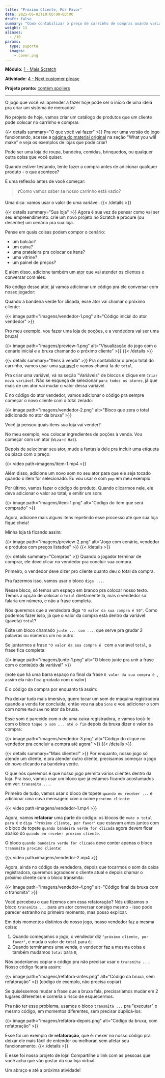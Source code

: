 ```yaml
---
title: "Próximo Cliente, Por Favor"
date: 2025-06-03T10:00:00-03:00
draft: false
summary: "Como contabilizar o preço de carrinho de compras usando variáveis"
weight: 11
aliases:
  - /10
params:
  type: suporte
  images:
    - cover.png
---
```


**Módulo:** [1 - Mais Scratch](https://projects.raspberrypi.org/pt-BR/pathways/more-scratch)

**Atividade:** [4 - Next customer please](https://projects.raspberrypi.org/en/projects/next-customer-please)

**Projeto pronto:** [contém spoilers](https://scratch.mit.edu/projects/1184274143/)

---

O jogo que você vai aprender a fazer hoje pode ser o início de uma ideia pra criar um sistema de mercados!

No projeto de hoje, vamos criar um catálogo de produtos que um cliente pode colocar no carrinho e comprar.

{{< details summary="O que você vai fazer" >}}
Pra ver uma versão do jogo funcionando, acesse a [página do material original](https://projects.raspberrypi.org/en/projects/next-customer-please/0) na seção "What you will make" e veja os exemplos de lojas que pode criar!

Pode ser uma loja de roupa, bandeira, comidas, brinquedos, ou qualquer outra coisa que você quiser.

Quando estiver testando, tente fazer a compra antes de adicionar qualquer produto - o que acontece?

E uma reflexão antes de você começar:

> ❓Como vamos saber se nosso carrinho está vazio?

Uma dica: vamos usar o valor de uma variável.
{{< /details >}}

{{< details summary="Sua loja" >}}
Agora é sua vez de pensar como vai ser seu empreendimento: crie um novo projeto no Scratch e procure (ou desenhe) um cenário pra sua loja.

Pense em quais coisas podem compor o cenário:

- um balcão?
- um caixa?
- uma prateleira pra colocar os itens?
- uma vitrine?
- um painel de preços?

E além disso, adicione também um [ator](/conceitos/atores/) que vai atender os clientes e conversar com eles.

No código desse ator, já vamos adicionar um código pra ele conversar com nosso jogador:

Quando a bandeira verde for clicada, esse ator vai chamar o próximo cliente:

{{< image path="imagens/vendedor-1.png" alt="Código inicial do ator vendedor" >}}

Pro meu exemplo, vou fazer uma loja de poções, e a vendedora vai ser uma bruxa!

{{< image path="imagens/preview-1.png" alt="Visualização do jogo com o cenário inicial e a bruxa chamando o próximo cliente" >}}
{{< /details >}}

{{< details summary="Itens à venda" >}}
Pra contabilizar o preço total do carrinho, vamos usar uma [variável](/conceitos/variaveis/) e vamos chamá-la de `total`.

Pra criar uma variável, vá na seção "Variáveis" de blocos e clique em `Criar nova variável`. Não se esqueça de selecionar `para todos os atores`, já que mais de um ator vai mudar o valor dessa variável.

E no código do ator vendedor, vamos adicionar o código pra sempre começar o novo cliente com o total zerado:

{{< image path="imagens/vendedor-2.png" alt="Bloco que zera o total adicionado no ator da bruxa" >}}

Você já pensou quais itens sua loja vai vender?

No meu exemplo, vou colocar ingredientes de poções à venda. Vou começar com um ator (`Wizard Hat`).

Depois de selecionar seu ator, mude a fantasia dele pra incluir uma etiqueta ou placa com o preço:

{{< video path=imagens/item-1.mp4 >}}

Além disso, adicione um novo som no seu ator para que ele seja tocado quando o item for selecionado. Eu vou usar o som `pop` em meu exemplo.

Por último, vamos fazer o código do produto. Quando clicarmos nele, ele deve adicionar o valor ao total, e emitir um som:

{{< image path="imagens/item-1.png" alt="Código do item que será comprado" >}}

Agora, adicione mais alguns itens repetindo esse processo até que sua loja fique cheia!

Minha loja tá ficando assim:

{{< image path="imagens/preview-2.png" alt="Jogo com cenário, vendedor e produtos com preços listados" >}}
{{< /details >}}

{{< details summary="Compras" >}}
Quando o jogador terminar de comprar, ele deve clicar no vendedor pra concluir sua compra.

Primeiro, o vendedor deve dizer pro cliente quanto deu o total da compra.

Pra fazermos isso, vamos usar o bloco `diga ...`.

Nesse bloco, só temos um espaço em branco pra colocar nosso texto. Temos a opção de colocar o `total` diretamente lá, mas o vendedor só falaria um número, e não a frase completa.

Nós queremos que a vendedora diga `"O valor da sua compra é 50"`. Como podemos fazer isso, já que o valor da compra está dentro da variável (gaveta) `total`?

Exite um bloco chamado `junte ... com ...`, que serve pra grudar 2 palavras ou números um no outro.

Se juntarmos a frase  `"O valor da sua compra é ` com a variável `total`, a frase fica completa:

{{< image path="imagens/junte-1.png" alt="O bloco junte pra unir a frase com o conteúdo da variável" >}}

(note que há uma barra espaço no final da frase `O valor da sua compra é `, assim ela não fica grudada com o valor)

E o código da compra por enquanto tá assim:

Pra deixar tudo mais imersivo, quero tocar um som de máquina registradora quando a venda for concluída, então vou na aba `Sons` e vou adicionar o som com nome `Machine` no ator da bruxa.

Esse som é parecido com o de uma caixa registradora, e vamos tocá-lo com o bloco `toque o som ... até o fim` depois da bruxa dizer o valor da compra:

{{< image path="imagens/vendedor-3.png" alt="Código do clique no vendedor pra concluir a compra até agora" >}}
{{< /details >}}

{{< details summary="Mais clientes!" >}}
Por enquanto, nosso jogo só atende um cliente, e pra atender outro cliente, precisamos começar o jogo de novo clicando na bandeira verde.

O que nós queremos é que nosso jogo permita vários clientes dentro da loja. Pra isso, vamos usar um bloco que já estamos ficando acostumados em ver: `transmita ...`.

Primeiro de tudo, vamos usar o bloco de topete `quando eu receber ...` e adicionar uma nova mensagem com o nome `proximo cliente`:

{{< video path=imagens/vendedor-1.mp4 >}}

Agora, vamos **refatorar** uma parte do código: os blocos de `mude o total para 0` e `diga "Próximo cliente, por favor"` que estavam antes juntos com o bloco de topete `quando bandeira verde for clicada` agora devem ficar abaixo do `quando eu receber proximo cliente`.

O bloco `quando bandeira verde for clicada` deve conter apenas o bloco `transmita proximo cliente`:

{{< video path=imagens/vendedor-2.mp4 >}}

Agora, ainda no código da vendedora, depois que tocarmos o som da caixa registradora, queremos agradecer o cliente atual e depois chamar o próximo cliente com o bloco transmita:

{{< image path="imagens/vendedor-4.png" alt="Código final da bruxa com o transmita" >}}

Você percebeu o que fizemos com essa refatoração? Nós utilizamos o bloco `transmita ...` para um ator conversar consigo mesmo - isso pode parecer estranho no primeiro momento, mas posso explicar.

Em dois momentos distintos do nosso jogo, nosso vendedor faz a mesma coisa:

1. Quando começamos o jogo, o vendedor diz `"próximo cliente, por favor"`, e muda o valor de `total` para `0`;
2. Quando terminamos uma venda, o vendedor faz a mesma coisa e também mudamos `total` para `0`;

Nós poderíamos copiar o código pra não precisar usar o `transmita ...`. Nosso código ficaria assim:

{{< image path="imagens/refatora-antes.png" alt="Código da bruxa, sem refatoração" >}}
(código de exemplo, não precisa copiar)

Se quiséssemos mudar a frase que a bruxa fala, precisaríamos mudar em 2 lugares diferentes e correria o risco de esquecermos.

Pra não ter esse problema, usamos o bloco `transmita ...` pra "executar" o mesmo código, em momentos diferentes, sem precisar duplicá-los:

{{< image path="imagens/refatora-depois.png" alt="Código da bruxa, com refatoração" >}}

Esse foi um exemplo de **refatoração**, que é: mexer no nosso código pra deixar ele mais fácil de entender ou melhorar, sem afetar seu funcionamento.
{{< /details >}}

E esse foi nosso projeto de loja! Compartilhe o link com as pessoas que você acha que vão gostar da sua loja virtual.

Um abraço e até a próxima atividade!
